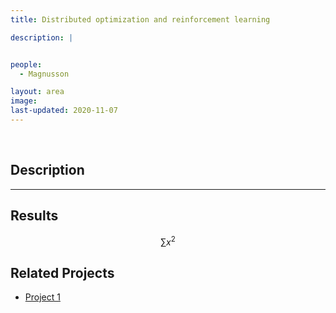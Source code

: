 ```yaml
---
title: Distributed optimization and reinforcement learning

description: |


people:
  - Magnusson

layout: area
image: 
last-updated: 2020-11-07
---
```


<br>

## Description

---

## Results

$$ \sum{x^2} $$

## Related Projects

- [Project 1](../_projects/extremum.md)
